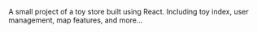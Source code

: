 A small project of a toy store built using React.
Including toy index, user management, map features, and more...
